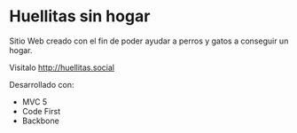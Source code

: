 # Huellitas sin hogar
Sitio Web creado con el fin de poder ayudar a perros y gatos a conseguir un hogar.

Visitalo http://huellitas.social

Desarrollado con:

- MVC 5
- Code First
- Backbone
